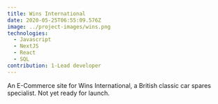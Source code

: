 ```yaml
---
title: Wins International
date: 2020-05-25T06:55:09.576Z
image: ../project-images/wins.png
technologies:
  - Javascript
  - NextJS
  - React
  - SQL
contribution: 1-Lead developer
---
```

An E-Commerce site for Wins International, a British classic car spares specialist. Not yet ready for launch.
